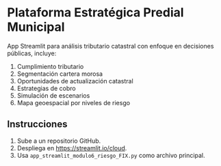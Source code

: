 # Plataforma Estratégica Predial Municipal

App Streamlit para análisis tributario catastral con enfoque en decisiones públicas, incluye:

1. Cumplimiento tributario
2. Segmentación cartera morosa
3. Oportunidades de actualización catastral
4. Estrategias de cobro
5. Simulación de escenarios
6. Mapa geoespacial por niveles de riesgo

## Instrucciones
1. Sube a un repositorio GitHub.
2. Despliega en https://streamlit.io/cloud.
3. Usa `app_streamlit_modulo6_riesgo_FIX.py` como archivo principal.
